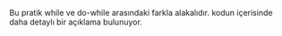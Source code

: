 Bu pratik while ve do-while arasındaki farkla alakalıdır.
kodun içerisinde daha detaylı bir açıklama bulunuyor.
